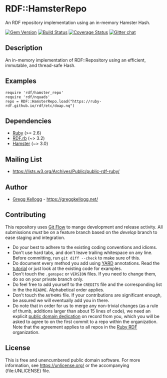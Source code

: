 # RDF::HamsterRepo
An RDF repository implementation using an in-memory Hamster Hash.

[![Gem Version](https://badge.fury.io/rb/rdf-hamster-repo.png)](https://badge.fury.io/rb/rdf-hamster-repo)
[![Build Status](https://github.com/ruby-rdf/rdf-hamster-repo/workflows/CI/badge.svg?branch=develop)](https://github.com/ruby-rdf/rdf-hamster-repo/actions?query=workflow%3ACI)
[![Coverage Status](https://coveralls.io/repos/ruby-rdf/rdf-hamster-repo/badge.svg?branch=develop)](https://coveralls.io/github/ruby-rdf/rdf-hamster-repo?branch=develop)
[![Gitter chat](https://badges.gitter.im/ruby-rdf/rdf.png)](https://gitter.im/ruby-rdf/rdf)

## Description

An in-memory implementation of RDF::Repository using an efficient, immutable, and thread-safe Hash.

## Examples

    require 'rdf/hamster_repo'
    require 'rdf/nquads'
    repo = RDF::HamsterRepo.load("https://ruby-rdf.github.io/rdf/etc/doap.nq")

## Dependencies

* [Ruby](https://ruby-lang.org/) (>= 2.6)
* [RDF.rb][] (~> 3.2)
* [Hamster][] (~> 3.0)

## Mailing List

* <https://lists.w3.org/Archives/Public/public-rdf-ruby/>

## Author

* [Gregg Kellogg](https://github.com/gkellogg) - <https://greggkellogg.net/>

## Contributing
This repository uses [Git Flow](https://github.com/nvie/gitflow) to mange development and release activity. All submissions _must_ be on a feature branch based on the _develop_ branch to ease staging and integration.

* Do your best to adhere to the existing coding conventions and idioms.
* Don't use hard tabs, and don't leave trailing whitespace on any line.
  Before committing, run `git diff --check` to make sure of this.
* Do document every method you add using [YARD][] annotations. Read the
  [tutorial][YARD-GS] or just look at the existing code for examples.
* Don't touch the `.gemspec` or `VERSION` files. If you need to change them,
  do so on your private branch only.
* Do feel free to add yourself to the `CREDITS` file and the
  corresponding list in the the `README`. Alphabetical order applies.
* Don't touch the `AUTHORS` file. If your contributions are significant
  enough, be assured we will eventually add you in there.
* Do note that in order for us to merge any non-trivial changes (as a rule
  of thumb, additions larger than about 15 lines of code), we need an
  explicit [public domain dedication][PDD] on record from you,
  which you will be asked to agree to on the first commit to a repo within the organization.
  Note that the agreement applies to all repos in the [Ruby RDF](https://github.com/ruby-rdf/) organization.

## License

This is free and unencumbered public domain software. For more information,
see <https://unlicense.org/> or the accompanying {file:UNLICENSE} file.

[RDF.rb]:           https://ruby-rdf.github.io/
[YARD]:             https://yardoc.org/
[YARD-GS]:          https://rubydoc.info/docs/yard/file/docs/GettingStarted.md
[PDD]:              https://unlicense.org/#unlicensing-contributions
[Hamster]:        https://github.com/hamstergem/hamster
